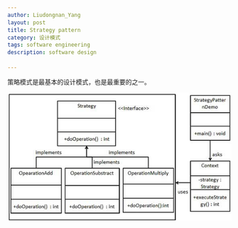 ```yaml
---
author: Liudongnan_Yang
layout: post
title: Strategy pattern
category: 设计模式
tags: software engineering
description: software design

---
```

策略模式是最基本的设计模式，也是最重要的之一。

![](/uploads/strategy_pattern_uml_diagram.jpg)